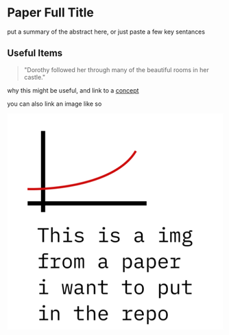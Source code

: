 # Paper Full Title

put a summary of the abstract here, or just paste a few key sentances

## Useful Items

> "Dorothy followed her through many of the beautiful rooms in her castle."

why this might be useful, and link to a [concept](../concepts/template.md)

you can also link an image like so

![This is an example image](../assets/img_example.png)

